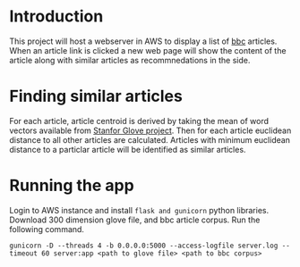 # Introduction

This project will host a webserver in AWS to display a list of [bbc](http://mlg.ucd.ie/datasets/bbc.html) articles. When an article link is clicked a new web page will show the content of the article along with similar articles as recommnedations in the side. 

# Finding similar articles

For each article, article centroid is derived by taking the mean of word vectors available from [Stanfor Glove project](https://nlp.stanford.edu/projects/glove/). Then for each article euclidean distance to all other articles are calculated. Articles with minimum euclidean distance to a particlar article will be identified as similar articles.

# Running the app

Login to AWS instance and install `flask and gunicorn` python libraries. Download 300 dimension glove file, and bbc article corpus. Run the following command.
```
gunicorn -D --threads 4 -b 0.0.0.0:5000 --access-logfile server.log --timeout 60 server:app <path to glove file> <path to bbc corpus>
```
